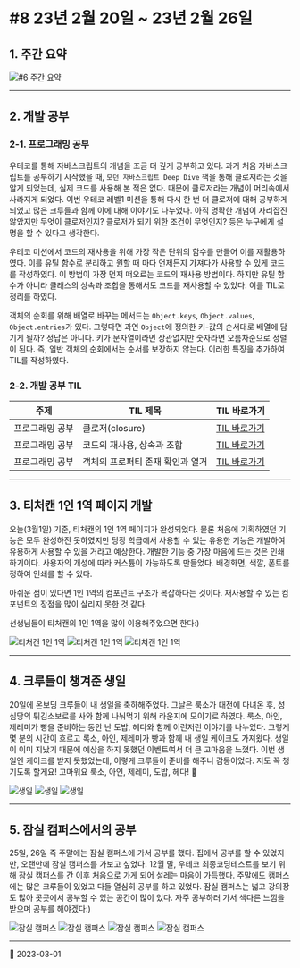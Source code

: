 # #8 23년 2월 20일 ~ 23년 2월 26일

## 1. 주간 요약

![#6 주간 요약](/image/Diary/Retrospective/retrospective8.png)

---

## 2. 개발 공부

### 2-1. 프로그래밍 공부

우테코를 통해 자바스크립트의 개념을 조금 더 깊게 공부하고 있다. 과거 처음 자바스크립트를 공부하기 시작했을 때, `모던 자바스크립트 Deep Dive` 책을 통해 클로저라는 것을 알게 되었는데, 실제 코드를 사용해 본 적은 없다. 때문에 클로저라는 개념이 머리속에서 사라지게 되었다. 이번 우테코 레벨1 미션을 통해 다시 한 번 더 클로저에 대해 공부하게 되었고 많은 크루들과 함께 이에 대해 이야기도 나누었다. 아직 명확한 개념이 자리잡진 않았지만 무엇이 클로저인지? 클로저가 되기 위한 조건이 무엇인지? 등은 누구에게 설명을 할 수 있다고 생각한다.

우테코 미션에서 코드의 재사용을 위해 가장 작은 단위의 함수를 만들어 이를 재활용하였다. 이를 유틸 함수로 분리하고 원할 때 마다 언제든지 가져다가 사용할 수 있게 코드를 작성하였다. 이 방법이 가장 먼저 떠오르는 코드의 재사용 방법이다. 하지만 유틸 함수가 아니라 클래스의 상속과 조합을 통해서도 코드를 재사용할 수 있었다. 이를 TIL로 정리를 하였다.

객체의 순회를 위해 배열로 바꾸는 메서드는 `Object.keys`, `Object.values`, `Object.entries`가 있다. 그렇다면 과연 `Object`에 정의한 키-값의 순서대로 배열에 담기게 될까? 정답은 아니다. 키가 문자열이라면 상관없지만 숫자라면 오름차순으로 정렬이 된다. 즉, 일반 객체의 순회에서는 순서를 보장하지 않는다. 이러한 특징을 추가하여 TIL를 작성하였다.

### 2-2. 개발 공부 TIL

| 주제            | TIL 제목                         | TIL 바로가기                                     |
| --------------- | -------------------------------- | ------------------------------------------------ |
| 프로그래밍 공부 | 클로저(closure)                  | [TIL 바로가기](/JAVASCRIPT/Closure.md)           |
| 프로그래밍 공부 | 코드의 재사용, 상속과 조합       | [TIL 바로가기](/JAVASCRIPT/Class/CodeRecycle.md) |
| 프로그래밍 공부 | 객체의 프로퍼티 존재 확인과 열거 | [TIL 바로가기](/JAVASCRIPT/ObjectProperty.md)    |

---

## 3. 티처캔 1인 1역 페이지 개발

오늘(3월1일) 기준, 티처캔의 1인 1역 페이지가 완성되었다. 물론 처음에 기획하였던 기능은 모두 완성하진 못하였지만 당장 학급에서 사용할 수 있는 유용한 기능은 개발하여 유용하게 사용할 수 있을 거라고 예상한다. 개발한 기능 중 가장 마음에 드는 것은 인쇄하기이다. 사용자의 개성에 따라 커스튬이 가능하도록 만들었다. 배경화면, 색깔, 폰트를 정하여 인쇄를 할 수 있다.

아쉬운 점이 있다면 1인 1역의 컴포넌트 구조가 복잡하다는 것이다. 재사용할 수 있는 컴포넌트의 장점을 많이 살리지 못한 것 같다.

선생님들이 티처캔의 1인 1역을 많이 이용해주었으면 한다:)

![티처캔 1인 1역](/image/Diary/Retrospective/teachercanRoles3.png)
![티처캔 1인 1역](/image/Diary/Retrospective/teachercanRoles4.png)
![티처캔 1인 1역](/image/Diary/Retrospective/teachercanRoles5.png)

---

## 4. 크루들이 챙겨준 생일

20일에 온보딩 크루들이 내 생일을 축하해주었다. 그날은 룩소가 대전에 다녀온 후, 성심당의 튀김소보로를 사와 함께 나눠먹기 위해 라운지에 모이기로 하였다. 룩소, 아인, 제레미가 빵을 준비하는 동안 난 도밥, 헤다와 함께 이런저런 이야기를 나누었다. 그렇게 몇 분의 시간이 흐르고 록소, 아인, 제레미가 빵과 함께 내 생일 케이크도 가져왔다. 생일이 이미 지났기 때문에 예상을 하지 못했던 이벤트여서 더 큰 고마움을 느꼈다. 이번 생일엔 케이크를 받지 못했었는데, 이렇게 크루들이 준비를 해주니 감동이었다. 저도 꼭 챙기도록 할게요! 고마워요 룩소, 아인, 제레미, 도밥, 헤다! 🥰

![생일](/image/Diary/Retrospective/birthday1.jpeg)
![생일](/image/Diary/Retrospective/birthday2.jpeg)
![생일](/image/Diary/Retrospective/birthday3.jpeg)

---

## 5. 잠실 캠퍼스에서의 공부

25일, 26일 즉 주말에는 잠실 캠퍼스에 가서 공부를 했다. 집에서 공부를 할 수 있었지만, 오랜만에 잠실 캠퍼스를 가보고 싶었다. 12월 말, 우테코 최종코딩테스트를 보기 위해 잠실 캠퍼스를 간 이후 처음으로 가게 되어 설레는 마음이 가득했다. 주말에도 캠퍼스에는 많은 크루들이 있었고 다들 열심히 공부를 하고 있었다. 잠실 캠퍼스는 넓고 강의장도 많아 곳곳에서 공부할 수 있는 공간이 많이 있다. 자주 공부하러 가서 색다른 느낌을 받으며 공부를 해야겠다:)

![잠실 캠퍼스](/image/Diary/Retrospective/jamsilCampus1.jpeg)
![잠실 캠퍼스](/image/Diary/Retrospective/jamsilCampus2.jpeg)
![잠실 캠퍼스](/image/Diary/Retrospective/jamsilCampus3.jpeg)
![잠실 캠퍼스](/image/Diary/Retrospective/jamsilCampus4.jpeg)

---

📅 2023-03-01
